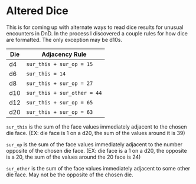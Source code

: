 # Altered Dice

This is for coming up with alternate ways to read dice results for unusual encounters in DnD. In the process I discovered a couple rules for how dice are formatted. The only exception may be d10s.

| Die | Adjacency Rule |
|-----|----------------|
| d4 | `sur_this + sur_op = 15` |
| d6 | `sur_this = 14` |
| d8 | `sur_this + sur_op = 27` |
| d10 | `sur_this + sur_other = 44` |
| d12 | `sur_this + sur_op = 65` |
| d20 | `sur_this + sur_op = 63` |

`sur_this` is the sum of the face values immediately adjacent to the chosen die face. (EX: die face is 1 on a d20, the sum of the values around it is 39)

`sur_op` is the sum of the face values immediately adjacent to the number opposite of the chosen die face. (EX: die face is a 1 on a d20, the opposite is a 20, the sum of the values around the 20 face is 24)

`sur_other` is the sum of the face values immediately adjacent to some other die face. May not be the opposite of the chosen die.
